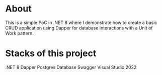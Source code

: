 # About
This is a simple PoC in .NET 8 where I demonstrate how to create a basic CRUD application using Dapper for database interactions with a Unit of Work pattern.

# Stacks of this project
.NET 8
Dapper
Postgres Database
Swagger
Visual Studio 2022
